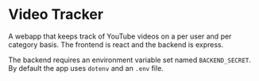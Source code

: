 # Video Tracker
A webapp that keeps track of YouTube videos on a per user and per category basis. The frontend is react and the backend is express.

The backend requires an environment variable set named `BACKEND_SECRET`. By default the app uses `dotenv` and an `.env` file.